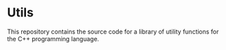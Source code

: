 # Utils

This repository contains the source code for a library of utility functions for the C++ programming language.